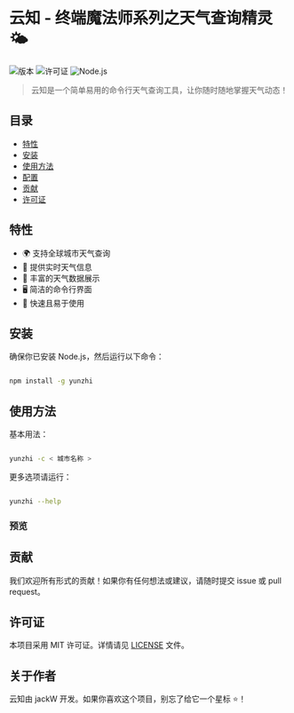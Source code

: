 # 云知 - 终端魔法师系列之天气查询精灵 🌤️

![版本](https://img.shields.io/badge/版本-0.0.2-blue)
![许可证](https://img.shields.io/badge/许可证-MIT-green)
![Node.js](https://img.shields.io/badge/Node.js-14%2B-brightgreen)

> 云知是一个简单易用的命令行天气查询工具，让你随时随地掌握天气动态！

## 目录

- [特性](#特性)
- [安装](#安装)
- [使用方法](#使用方法)
- [配置](#配置)
- [贡献](#贡献)
- [许可证](#许可证)

## 特性

- 🌍 支持全球城市天气查询
- 🔮 提供实时天气信息
- 🌈 丰富的天气数据展示
- 🖥️ 简洁的命令行界面
- 🚀 快速且易于使用

## 安装

确保你已安装 Node.js，然后运行以下命令：

```bash

npm install -g yunzhi 

```


## 使用方法

基本用法：

```bash

yunzhi -c < 城市名称 >

```


更多选项请运行：

```bash

yunzhi --help

```

### 预览

## 贡献

我们欢迎所有形式的贡献！如果你有任何想法或建议，请随时提交 issue 或 pull request。

## 许可证

本项目采用 MIT 许可证。详情请见 [LICENSE](LICENSE) 文件。

## 关于作者

云知由 jackW 开发。如果你喜欢这个项目，别忘了给它一个星标 ⭐️！

